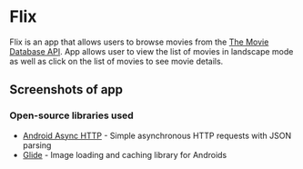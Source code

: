 # Flix
Flix is an app that allows users to browse movies from the [The Movie Database API](http://docs.themoviedb.apiary.io/#).
App allows user to view the list of movies in landscape mode as well as click on the list of movies to see movie details. 


## Screenshots of app



### Open-source libraries used

- [Android Async HTTP](https://github.com/codepath/CPAsyncHttpClient) - Simple asynchronous HTTP requests with JSON parsing
- [Glide](https://github.com/bumptech/glide) - Image loading and caching library for Androids
